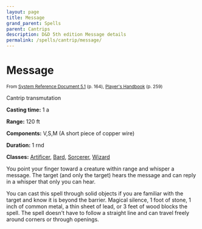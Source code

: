 ```yaml
---
layout: page
title: Message
grand_parent: Spells
parent: Cantrips 
description: D&D 5th edition Message details
permalink: /spells/cantrip/message/
---
```


# Message

<small>From <a target="_blank" href="https://media.wizards.com/2016/downloads/DND/SRD-OGL_V5.1.pdf">System Reference Document 5.1</a> (p. 164), <a target="_blank" href="https://dnd.wizards.com/products/tabletop-games/rpg-products/rpg_playershandbook">Player's Handbook</a> (p. 259)</small>


Cantrip transmutation

**Casting time:** 1 a

**Range:** 120 ft

**Components:** V,S,M (A short piece of copper wire)

**Duration:** 1 rnd

**Classes:** [Artificer](/classes/artificer/), [Bard](/classes/bard/), [Sorcerer](/classes/sorcerer/), [Wizard](/classes/wizard/)

You point your finger toward a creature within range and whisper a message. The target (and only the target) hears the message and can reply in a whisper that only you can hear.

   You can cast this spell through solid objects if you are familiar with the target and know it is beyond the barrier. Magical silence, 1 foot of stone, 1 inch of common metal, a thin sheet of lead, or 3 feet of wood blocks the spell. The spell doesn't have to follow a straight line and can travel freely around corners or through openings.